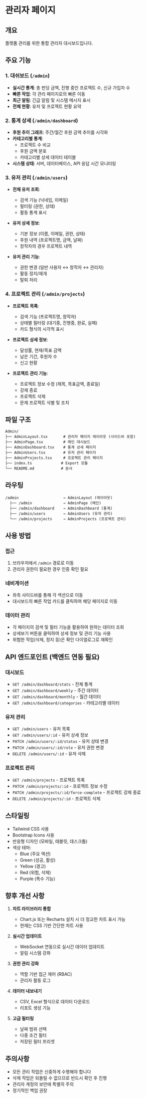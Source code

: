 # 관리자 페이지

## 개요
플랫폼 관리를 위한 통합 관리자 대시보드입니다.

## 주요 기능

### 1. 대쉬보드 (`/admin`)
- **실시간 통계**: 총 펀딩 금액, 진행 중인 프로젝트 수, 신규 가입자 수
- **빠른 작업**: 각 관리 페이지로의 빠른 이동
- **최근 알림**: 긴급 알림 및 시스템 메시지 표시
- **전체 현황**: 유저 및 프로젝트 현황 요약

### 2. 통계 상세 (`/admin/dashboard`)
- **후원 추이 그래프**: 주간/월간 후원 금액 추이를 시각화
- **카테고리별 통계**: 
  - 프로젝트 수 비교
  - 후원 금액 분포
  - 카테고리별 상세 데이터 테이블
- **시스템 상태**: 서버, 데이터베이스, API 응답 시간 모니터링

### 3. 유저 관리 (`/admin/users`)
- **전체 유저 조회**:
  - 검색 기능 (닉네임, 이메일)
  - 필터링 (권한, 상태)
  - 활동 통계 표시
  
- **유저 상세 정보**:
  - 기본 정보 (이름, 이메일, 권한, 상태)
  - 후원 내역 (프로젝트명, 금액, 날짜)
  - 창작자의 경우 프로젝트 내역
  
- **유저 관리 기능**:
  - 권한 변경 (일반 사용자 ↔ 창작자 ↔ 관리자)
  - 활동 정지/재개
  - 탈퇴 처리

### 4. 프로젝트 관리 (`/admin/projects`)
- **프로젝트 목록**:
  - 검색 기능 (프로젝트명, 창작자)
  - 상태별 필터링 (대기중, 진행중, 완료, 실패)
  - 카드 형식의 시각적 표시
  
- **프로젝트 상세 정보**:
  - 달성률, 현재/목표 금액
  - 남은 기간, 후원자 수
  - 신고 현황
  
- **프로젝트 관리 기능**:
  - 프로젝트 정보 수정 (제목, 목표금액, 종료일)
  - 강제 종료
  - 프로젝트 삭제
  - 문제 프로젝트 식별 및 조치

## 파일 구조

```
Admin/
├── AdminLayout.tsx       # 관리자 페이지 레이아웃 (사이드바 포함)
├── AdminPage.tsx         # 메인 대시보드
├── AdminDashboard.tsx    # 통계 상세 페이지
├── AdminUsers.tsx        # 유저 관리 페이지
├── AdminProjects.tsx     # 프로젝트 관리 페이지
├── index.ts             # Export 모듈
└── README.md            # 문서
```

## 라우팅

```
/admin                    → AdminLayout (레이아웃)
  ├── /admin              → AdminPage (메인)
  ├── /admin/dashboard    → AdminDashboard (통계)
  ├── /admin/users        → AdminUsers (유저 관리)
  └── /admin/projects     → AdminProjects (프로젝트 관리)
```

## 사용 방법

### 접근
1. 브라우저에서 `/admin` 경로로 이동
2. 관리자 권한이 필요한 경우 인증 확인 필요

### 네비게이션
- 좌측 사이드바를 통해 각 섹션으로 이동
- 대시보드의 빠른 작업 카드를 클릭하여 해당 페이지로 이동

### 데이터 관리
- 각 페이지의 검색 및 필터 기능을 활용하여 원하는 데이터 조회
- 상세보기 버튼을 클릭하여 상세 정보 및 관리 기능 사용
- 위험한 작업(삭제, 정지 등)은 확인 다이얼로그로 재확인

## API 엔드포인트 (백엔드 연동 필요)

### 대시보드
- `GET /admin/dashboard/stats` - 전체 통계
- `GET /admin/dashboard/weekly` - 주간 데이터
- `GET /admin/dashboard/monthly` - 월간 데이터
- `GET /admin/dashboard/categories` - 카테고리별 데이터

### 유저 관리
- `GET /admin/users` - 유저 목록
- `GET /admin/users/:id` - 유저 상세 정보
- `PATCH /admin/users/:id/status` - 유저 상태 변경
- `PATCH /admin/users/:id/role` - 유저 권한 변경
- `DELETE /admin/users/:id` - 유저 삭제

### 프로젝트 관리
- `GET /admin/projects` - 프로젝트 목록
- `PATCH /admin/projects/:id` - 프로젝트 정보 수정
- `PATCH /admin/projects/:id/force-complete` - 프로젝트 강제 종료
- `DELETE /admin/projects/:id` - 프로젝트 삭제

## 스타일링

- Tailwind CSS 사용
- Bootstrap Icons 사용
- 반응형 디자인 (모바일, 태블릿, 데스크톱)
- 색상 테마:
  - Blue (주요 액션)
  - Green (성공, 활성)
  - Yellow (경고)
  - Red (위험, 삭제)
  - Purple (특수 기능)

## 향후 개선 사항

1. **차트 라이브러리 통합**
   - Chart.js 또는 Recharts 설치 시 더 정교한 차트 표시 가능
   - 현재는 CSS 기반 간단한 차트 사용

2. **실시간 업데이트**
   - WebSocket 연동으로 실시간 데이터 업데이트
   - 알림 시스템 강화

3. **권한 관리 강화**
   - 역할 기반 접근 제어 (RBAC)
   - 관리자 활동 로그

4. **데이터 내보내기**
   - CSV, Excel 형식으로 데이터 다운로드
   - 리포트 생성 기능

5. **고급 필터링**
   - 날짜 범위 선택
   - 다중 조건 필터
   - 저장된 필터 프리셋

## 주의사항

- 모든 관리 작업은 신중하게 수행해야 합니다
- 삭제 작업은 되돌릴 수 없으므로 반드시 확인 후 진행
- 관리자 계정의 보안에 특별히 주의
- 정기적인 백업 권장
